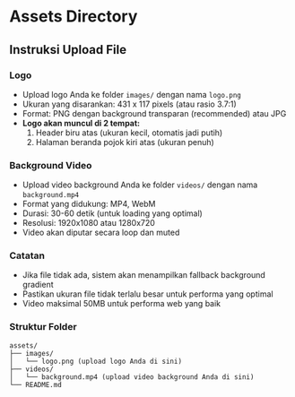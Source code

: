 # Assets Directory

## Instruksi Upload File

### Logo
- Upload logo Anda ke folder `images/` dengan nama `logo.png`
- Ukuran yang disarankan: 431 x 117 pixels (atau rasio 3.7:1)
- Format: PNG dengan background transparan (recommended) atau JPG
- **Logo akan muncul di 2 tempat:**
  1. Header biru atas (ukuran kecil, otomatis jadi putih)
  2. Halaman beranda pojok kiri atas (ukuran penuh)

### Background Video
- Upload video background Anda ke folder `videos/` dengan nama `background.mp4`
- Format yang didukung: MP4, WebM
- Durasi: 30-60 detik (untuk loading yang optimal)
- Resolusi: 1920x1080 atau 1280x720
- Video akan diputar secara loop dan muted

### Catatan
- Jika file tidak ada, sistem akan menampilkan fallback background gradient
- Pastikan ukuran file tidak terlalu besar untuk performa yang optimal
- Video maksimal 50MB untuk performa web yang baik

### Struktur Folder
```
assets/
├── images/
│   └── logo.png (upload logo Anda di sini)
├── videos/
│   └── background.mp4 (upload video background Anda di sini)
└── README.md
```
